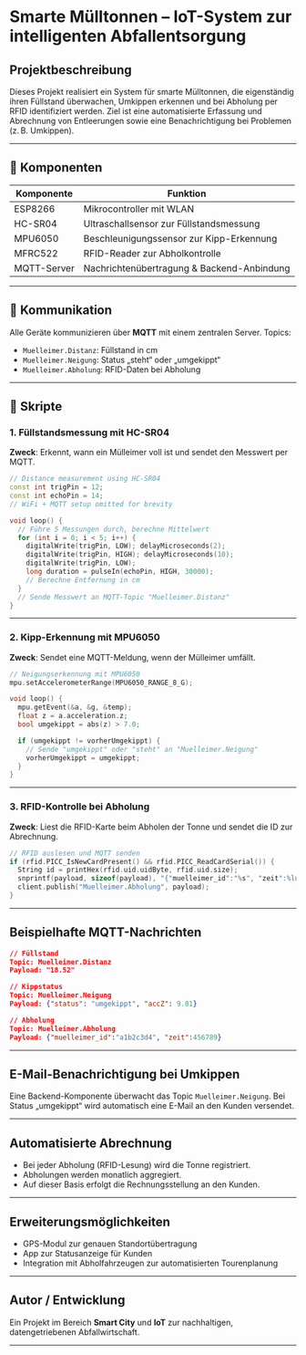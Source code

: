 
# Smarte Mülltonnen – IoT-System zur intelligenten Abfallentsorgung

## Projektbeschreibung

Dieses Projekt realisiert ein System für smarte Mülltonnen, die eigenständig ihren Füllstand überwachen, Umkippen erkennen und bei Abholung per RFID identifiziert werden. Ziel ist eine automatisierte Erfassung und Abrechnung von Entleerungen sowie eine Benachrichtigung bei Problemen (z. B. Umkippen).

---

## 🔧 Komponenten

| Komponente       | Funktion                                   |
|------------------|--------------------------------------------|
| ESP8266          | Mikrocontroller mit WLAN                   |
| HC-SR04          | Ultraschallsensor zur Füllstandsmessung    |
| MPU6050          | Beschleunigungssensor zur Kipp-Erkennung   |
| MFRC522          | RFID-Reader zur Abholkontrolle             |
| MQTT-Server      | Nachrichtenübertragung & Backend-Anbindung |

---

## 📡 Kommunikation

Alle Geräte kommunizieren über **MQTT** mit einem zentralen Server. Topics:

- `Muelleimer.Distanz`: Füllstand in cm
- `Muelleimer.Neigung`: Status „steht“ oder „umgekippt“
- `Muelleimer.Abholung`: RFID-Daten bei Abholung

---

## 📁 Skripte

### 1. Füllstandsmessung mit HC-SR04

**Zweck**: Erkennt, wann ein Mülleimer voll ist und sendet den Messwert per MQTT.

```cpp
// Distance measurement using HC-SR04
const int trigPin = 12;
const int echoPin = 14;
// WiFi + MQTT setup omitted for brevity

void loop() {
  // Führe 5 Messungen durch, berechne Mittelwert
  for (int i = 0; i < 5; i++) {
    digitalWrite(trigPin, LOW); delayMicroseconds(2);
    digitalWrite(trigPin, HIGH); delayMicroseconds(10);
    digitalWrite(trigPin, LOW);
    long duration = pulseIn(echoPin, HIGH, 30000);
    // Berechne Entfernung in cm
  }
  // Sende Messwert an MQTT-Topic "Muelleimer.Distanz"
}
```

---

### 2. Kipp-Erkennung mit MPU6050

**Zweck**: Sendet eine MQTT-Meldung, wenn der Mülleimer umfällt.

```cpp
// Neigungserkennung mit MPU6050
mpu.setAccelerometerRange(MPU6050_RANGE_8_G);

void loop() {
  mpu.getEvent(&a, &g, &temp);
  float z = a.acceleration.z;
  bool umgekippt = abs(z) > 7.0;

  if (umgekippt != vorherUmgekippt) {
    // Sende "umgekippt" oder "steht" an "Muelleimer.Neigung"
    vorherUmgekippt = umgekippt;
  }
}
```

---

### 3. RFID-Kontrolle bei Abholung

**Zweck**: Liest die RFID-Karte beim Abholen der Tonne und sendet die ID zur Abrechnung.

```cpp
// RFID auslesen und MQTT senden
if (rfid.PICC_IsNewCardPresent() && rfid.PICC_ReadCardSerial()) {
  String id = printHex(rfid.uid.uidByte, rfid.uid.size);
  snprintf(payload, sizeof(payload), "{"muelleimer_id":"%s", "zeit":%lu}", id.c_str(), millis());
  client.publish("Muelleimer.Abholung", payload);
}
```

---

## Beispielhafte MQTT-Nachrichten

```json
// Füllstand
Topic: Muelleimer.Distanz
Payload: "18.52"

// Kippstatus
Topic: Muelleimer.Neigung
Payload: {"status": "umgekippt", "accZ": 9.81}

// Abholung
Topic: Muelleimer.Abholung
Payload: {"muelleimer_id":"a1b2c3d4", "zeit":456789}
```

---

## E-Mail-Benachrichtigung bei Umkippen

Eine Backend-Komponente überwacht das Topic `Muelleimer.Neigung`. Bei Status „umgekippt“ wird automatisch eine E-Mail an den Kunden versendet.

---

## Automatisierte Abrechnung

- Bei jeder Abholung (RFID-Lesung) wird die Tonne registriert.
- Abholungen werden monatlich aggregiert.
- Auf dieser Basis erfolgt die Rechnungsstellung an den Kunden.

---

## Erweiterungsmöglichkeiten

- GPS-Modul zur genauen Standortübertragung
- App zur Statusanzeige für Kunden
- Integration mit Abholfahrzeugen zur automatisierten Tourenplanung

---

## Autor / Entwicklung

Ein Projekt im Bereich **Smart City** und **IoT** zur nachhaltigen, datengetriebenen Abfallwirtschaft.

---

